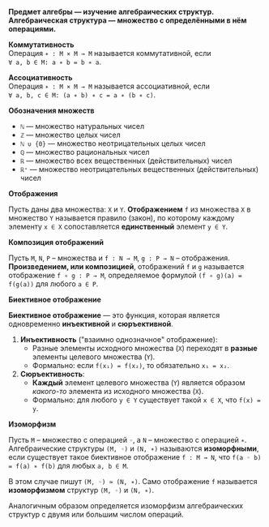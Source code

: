 **Предмет алгебры — изучение алгебраических структур. Алгебраическая структура — множество с определёнными в нём операциями.**

**Коммутативность**  
Операция `∗ : M × M → M` называется коммутативной, если  
`∀ a, b ∈ M: a ∗ b = b ∗ a`.

**Ассоциативность**  
Операция `∗ : M × M → M` называется ассоциативной, если  
`∀ a, b, c ∈ M: (a ∗ b) ∗ c = a ∗ (b ∗ c)`.

**Обозначения множеств**

*   `ℕ` — множество натуральных чисел
*   `ℤ` — множество целых чисел
*   `ℕ ∪ {0}` — множество неотрицательных целых чисел
*   `ℚ` — множество рациональных чисел
*   `ℝ` — множество всех вещественных (действительных) чисел
*   `ℝ⁺` — множество неотрицательных вещественных (действительных) чисел

**Отображения**

Пусть даны два множества: `X` и `Y`.
**Отображением** `f` из множества `X` в множество `Y` называется правило (закон), по которому каждому элементу `x ∈ X` сопоставляется **единственный** элемент `y ∈ Y`.

**Композиция отображений**

Пусть `M`, `N`, `P` – множества и `f : N → M`, `g : P → N` – отображения. **Произведением, или композицией**, отображений `f` и `g` называется отображение
`f ∘ g : P → M`, определяемое формулой `(f ∘ g)(a) = f(g(a))` для любого `a ∈ P`.

**Биективное отображение**

**Биективное отображение** — это функция, которая является одновременно **инъективной** и **сюръективной**.

1.  **Инъективность** ("взаимно однозначное" отображение):
    *   Разные элементы исходного множества (`X`) переходят в **разные** элементы целевого множества (`Y`).
    *   Формально: если `f(x₁) = f(x₂)`, то обязательно `x₁ = x₂`.
2.  **Сюръективность**:
    *   **Каждый** элемент целевого множества (`Y`) является образом *какого-то* элемента из исходного множества (`X`).
    *   Формально: для любого `y ∈ Y` существует такой `x ∈ X`, что `f(x) = y`.

**Изоморфизм**

Пусть `M` – множество с операцией `◦`, а `N` – множество с операцией `∗`. Алгебраические структуры `(M, ◦)` и `(N, ∗)` называются **изоморфными**, если существует такое биективное отображение `f : M → N`, что
`f(a ◦ b) = f(a) ∗ f(b)` для любых `a, b ∈ M`.

В этом случае пишут `(M, ◦) ≃ (N, ∗)`. Само отображение `f` называется **изоморфизмом** структур `(M, ◦)` и `(N, ∗)`.

Аналогичным образом определяется изоморфизм алгебраических структур с двумя или большим числом операций.